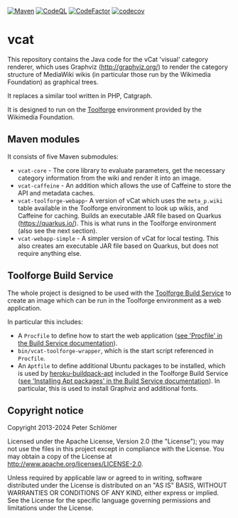 [![Maven](https://github.com/dapete42/vcat/actions/workflows/maven.yml/badge.svg)](https://github.com/dapete42/vcat/actions/workflows/maven.yml)
[![CodeQL](https://github.com/dapete42/vcat/actions/workflows/codeql-analysis.yml/badge.svg)](https://github.com/dapete42/vcat/actions/workflows/codeql-analysis.yml)
[![CodeFactor](https://www.codefactor.io/repository/github/dapete42/vcat/badge)](https://www.codefactor.io/repository/github/dapete42/vcat)
[![codecov](https://codecov.io/gh/dapete42/vcat/branch/main/graph/badge.svg)](https://codecov.io/gh/dapete42/vcat)

vcat
====

This repository contains the Java code for the vCat 'visual' category renderer,
which uses Graphviz (http://graphviz.org/) to render the category structure of
MediaWiki wikis (in particular those run by the Wikimedia Foundation) as
graphical trees.

It replaces a similar tool written in PHP, Catgraph.

It is designed to run on the
[Toolforge](https://wikitech.wikimedia.org/wiki/Help:Toolforge) environment
provided by the Wikimedia Foundation.

Maven modules
-------------

It consists of five Maven submodules:

* `vcat-core` - The core library to evaluate parameters, get the necessary
  category information from the wiki and render it into an image.
* `vcat-caffeine` - An addition which allows the use of Caffeine to store the 
  API and metadata caches.
* `vcat-toolforge-webapp`-  A version of vCat which uses the `meta_p.wiki`
  table available in the Toolforge environment to look up wikis, and Caffeine
  for caching. Builds an executable JAR file based on Quarkus
  (https://quarkus.io/). This is what runs in the Toolforge environment (also
  see the next section). 
* `vcat-webapp-simple` - A simpler version of vCat for local testing. This also
  creates am executable JAR file based on Quarkus, but does not require
  anything else.

Toolforge Build Service
-----------------------

The whole project is designed to be used with the
[Toolforge Build Service](https://wikitech.wikimedia.org/wiki/Help:Toolforge/Build_Service)
to create an image which can be run in the Toolforge environment as a web
application.

In particular this includes:

* A `Procfile` to define how to start the web application
  ([see 'Procfile' in the Build Service documentation](https://wikitech.wikimedia.org/wiki/Help:Toolforge/Build_Service#Procfile)).
* `bin/vcat-toolforge-wrapper`, which is the start script referenced in
  `Procfile`.
* An `Aptfile` to define additional Ubuntu packages to be installed, which is
  used by
  [heroku-buildpack-apt](https://elements.heroku.com/buildpacks/heroku/heroku-buildpack-apt)
  included in the Toolforge Build Service
  ([see 'Installing Apt packages' in the Build Service documentation](https://wikitech.wikimedia.org/wiki/Help:Toolforge/Build_Service#Installing_Apt_packages)).
  In particular, this is used to install Graphviz and additional fonts.

Copyright notice
----------------

Copyright 2013-2024 Peter Schlömer

Licensed under the Apache License, Version 2.0 (the "License"); you may not use
the files in this project except in compliance with the License. You may obtain
a copy of the License at http://www.apache.org/licenses/LICENSE-2.0.

Unless required by applicable law or agreed to in writing, software distributed
under the License is distributed on an "AS IS" BASIS, WITHOUT WARRANTIES OR
CONDITIONS OF ANY KIND, either express or implied. See the License for the
specific language governing permissions and limitations under the License.
